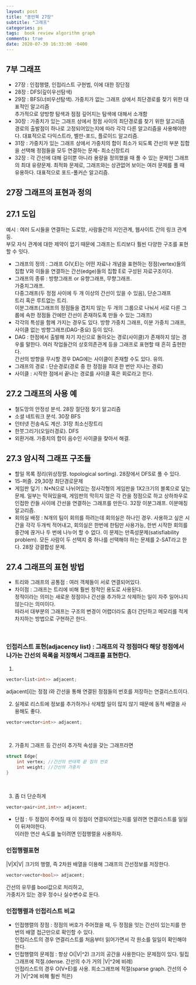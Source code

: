 ```yaml
---
layout: post
title: "종만북 27장"
subtitle: "그래프"
categories: ps
tags:  book review algorithm graph
comments: true
date: 2020-07-30 16:33:00 -0400
---
```


## 7부 그래프
- 27장 : 인접행렬, 인접리스트 구현법, 이에 대한 장단점
- 28장 : DFS(깊이우선탐색)
- 29장 : BFS(너비우선탐색). 가중치가 없는 그래프 상에서 최단경로를 찾기 위한 대표적인 알고리즘   
추가적으로 양방향 탐색과 점점 깊어지는 탐색에 대해서 소개함
- 30장 : 가중치가 있는 그래프 상에서 정점 사이의 최단경로를 찾기 위한 알고리즘   
경로의 출발점이 하나로 고정되어있는지에 따라 각각 다른 알고리즘을 사용해야한다.
대표적으로 다익스트라, 벨만-포드, 플로이드 알고리즘.
- 31장 : 가중치가 있는 그래프 상에서 가중치의 합이 최소가 되도록 간선의 부분 집합을 선택해 정점들을 모두 연결하는 문제- 최소신장트리
- 32장 : 각 간선에 대해 길이뿐 아니라 용량을 정의했을 때 풀 수 있는 문제인 그래프의 최대 유량문제.
최적화 문제로, 그래프와는 상관없어 보이는 여러 문제를 풀 때 유용하다.
대표적으로 포드-풀커슨 알고리즘.

## 27장 그래프의 표현과 정의

## 27.1 도입
예시 : 여러 도시들을 연결하는 도로망, 사람들간의 지인관계, 웹사이트 간의 링크 관계 등.    
부모 자식 관계에 대한 제약이 없기 때문에 그래프는 트리보다 훨씬 다양한 구조를 표현할 수 잇다. 
- 그래프의 정의 : 그래프 G(V,E)는 어떤 자료나 개념을 표현하는 정점(vertex)들의 집합 V와 이들을 연결하는 간선(edge)들의 집합 E로 구성된 자료구조이다. 
- 그래프의 종류 : 방향그래프 or 유향그래프, 무향그래프.    
가중치그래프.   
다중그래프(두 정점 사이에 두 개 이상의 간선이 있을 수 있음), 단순그래프   
트리 혹은 루트없는 트리.   
이분그래프(그래프의 정점들을 겹치지 않는 두 개의 그룹으로 나눠서 서로 다른 그룹에 속한 정점들 간에만 간선이 존재하도록 만들 수 있는 그래프)
- 각각의 특성을 함께 가지는 경우도 있다. 방향 가중치 그래프, 이분 가중치 그래프, 사이클 없는 방향그래프(DAG-중요) 등이 있다.
- DAG : 한점에서 출발해 자기 자신으로 돌아오는 경로(사이클)가 존재하지 않는 경우를 말한다. 여러 작업들간의 상호의존관계 등을 그래프로 표현할 때 흔히 출현한다.   
간선의 방향을 무시할 경우 DAG에는 사이클이 존재할 수도 있다. 유의.
- 그래프의 경로 : 단순경로(경로 중 한 정점을 최대 한 번만 지나는 경로)
- 사이클 : 시작한 점에서 끝나는 경로를 사이클 혹은 회로라고 한다.

## 27.2 그래프의 사용 예
- 철도망의 안정성 분석. 28장 절단점 찾기 알고리즘
- 소셜 네트워크 분석. 30장 BFS
- 인터넷 전송속도 계산. 31장 최소신장트리
- 한붓그리기(오일러경로). DFS
- 외환거래. 가중치의 합이 음수인 사이클을 찾아서 해결.

## 27.3 암시적 그래프 구조들
- 할일 목록 정리(위상정렬. topological sorting). 28장에서 DFS로 풀 수 있다.
- 15-퍼즐. 29,30장 최단경로문제
- 게임판 덮기 : N*N으로 나뉘어있는 정사각형의 게임판을 1X2크기의 블록으로 덮는 문제. 일부는 막혀있을때, 게임판의 막히지 않은 각 칸을 정점으로 하고 상하좌우로 인접한 칸들 사이에 간선을 연결하는 그래프를 만든다. 32장 이분그래프. 이분매칭 알고리즘.
- 회의실 배정 : N개의 팀이 회의를 하려는데 회의실은 하나인 경우. 사용하고 싶은 시간을 각각 두개씩 적어내고, 회의실은 한번에 한팀만 사용가능, 한번 시작한 회의를 중간에 끊거나 두 번에 나누어 할 수 없다. 이 문제는 만족성문제(satisfiability problem). 모든 사람이 두 선택지 중 하나를 선택해야 하는 문제를 2-SAT라고 한다. 28장 강결합성 문제.

## 27.4 그래프의 표현 방법 
- 트리와 그래프의 공통점 : 여러 객체들이 서로 연결되어있다.   
- 차이점 : 그래프는 트리에 비해 훨씬 정적인 용도로 사용된다.   
정적이라는 의미는 새로운 정점이나 간선을 추가하고 삭제하는 일이 자주 일어나지 않는다는 의미이다.   
따라서 대부분의 그래프는 구조의 변경이 어렵더라도 좀더 간단하고 메모리를 적게 차지하는 방법으로 구현하곤 한다.   
<br/>

### 인접리스트 표현(adjacency list) : 그래프의 각 정점마다 해당 정점에서 나가는 간선의 목록을 저장해서 그래프를 표현한다. 
1. 
```cpp
vector<list<int>> adjacent;
```
adjacent[i]는 정점 i와 간선을 통해 연결된 정점들의 번호를 저장하는 연결리스트이다.   

2. 실제로 리스트에 정보를 추가하거나 삭제할 일이 많지 않기 때문에 동적 배열을 사용해도 좋다.
```cpp
vector<vector<int>> adjacent;
```
<br/>

2. 가중치 그래프 등 간선이 추가적 속성을 갖는 그래프라면
```cpp
struct Edge{
    int vertex; //간선의 반대쪽 끝 점의 번호
    int weight; //간선의 가중치
} 
```
<br/>

3. 좀 더 단순하게
```cpp
vector<pair<int,int>> adjacent;
```

- 단점 : 두 정점이 주어질 때 이 정점이 연결되어있는지를 알려면 연결리스트를 일일이 뒤져야한다.   
이러한 연산 속도를 높이려면 인접행렬을 사용하자.

### 인접행렬표현
|V|X|V| 크기의 행렬, 즉 2차원 배열을 이용해 그래프의 간선정보를 저장한다.
```cpp
vector<vector<bool>> adjacent;
```
간선의 유무를 bool값으로 처리하고,   
가중치가 있는 경우 정수나 실수변수로 둔다.

### 인접행렬과 인접리스트 비교
- 인접행렬의 장점 : 정점의 버호가 주어졌을 때, 두 정점을 잇는 간선이 있는지를 한번의 배열 접근만으로 확인할 수 있다.   
인접리스트의 경우 연결리스트를 처음부터 읽어가면서 각 원소를 일일이 확인해야한다.
- 인접행렬의 문제점 : 항상 O(|V|^2) 크기의 공간을 사용한다는 문제점이 있다. 밀집그래프에 적절.(dense. 간선의 수가 거의 |V|^2에 비례)   
인접리스트의 경우 O(V+E)를 사용. 희소그래프에 적절(sparse graph. 간선의 수가 |V|^2에 비해 훨씬 적은)    



